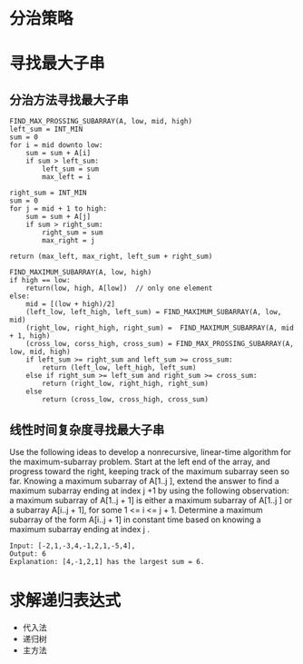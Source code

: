 # 分治策略

# 寻找最大子串
## 分治方法寻找最大子串

```
FIND_MAX_PROSSING_SUBARRAY(A, low, mid, high)
left_sum = INT_MIN
sum = 0
for i = mid downto low:
    sum = sum + A[i]
    if sum > left_sum:
        left_sum = sum
        max_left = i

right_sum = INT_MIN
sum = 0
for j = mid + 1 to high:
    sum = sum + A[j]
    if sum > right_sum:
        right_sum = sum
        max_right = j

return (max_left, max_right, left_sum + right_sum)
```

``` 
FIND_MAXIMUM_SUBARRAY(A, low, high)
if high == low:
    return(low, high, A[low])  // only one element
else:
    mid = [(low + high)/2]
    (left_low, left_high, left_sum) = FIND_MAXIMUM_SUBARRAY(A, low, mid)
    (right_low, right_high, right_sum) =  FIND_MAXIMUM_SUBARRAY(A, mid + 1, high)
    (cross_low, corss_high, cross_sum) = FIND_MAX_PROSSING_SUBARRAY(A, low, mid, high)
    if left_sum >= right_sum and left_sum >= cross_sum:
        return (left_low, left_high, left_sum)
    else if right_sum >= left_sum and right_sum >= cross_sum:
        return (right_low, right_high, right_sum)
    else 
        return (cross_low, cross_high, cross_sum)
```

## 线性时间复杂度寻找最大子串

Use the following ideas to develop a nonrecursive, linear-time algorithm for the maximum-subarray problem. Start at the left end of the array, and progress toward the right, keeping track of the maximum subarray seen so far. Knowing a maximum subarray of A[1..j ], extend the answer to find a maximum subarray ending at index j +1 by using the following observation: a maximum subarray of A[1..j + 1] is either a maximum subarray of A[1..j ] or a subarray A[i..j + 1], for some 1 <= i <= j + 1. Determine a maximum subarray of the form A[i..j + 1] in constant time based on knowing a maximum subarray ending at index j .

```
Input: [-2,1,-3,4,-1,2,1,-5,4],
Output: 6
Explanation: [4,-1,2,1] has the largest sum = 6.
```

# 求解递归表达式
- 代入法
- 递归树
- 主方法